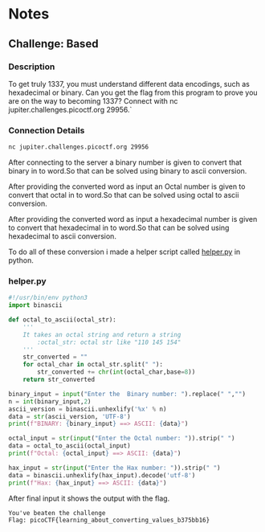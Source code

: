 # Notes

## Challenge: Based

### Description

To get truly 1337, you must understand different data encodings, such as hexadecimal or binary. Can you get the flag from this program to prove you are on the way to becoming 1337? Connect with nc jupiter.challenges.picoctf.org 29956.`

### Connection Details

```bash
nc jupiter.challenges.picoctf.org 29956
```

After connecting to the server a binary number is given to convert that binary in to word.So that can be solved using binary to ascii conversion.

After providing the converted word as input an Octal number is given to convert that octal in to word.So that can be solved using octal to ascii conversion.

After providing the converted word as input a hexadecimal number is given to convert that hexadecimal in to word.So that can be solved using hexadecimal to ascii conversion.

To do all of these conversion i made a helper script called [helper.py](helper.py) in python.

### helper.py

```python
#!/usr/bin/env python3
import binascii

def octal_to_ascii(octal_str):
    '''
    It takes an octal string and return a string
        :octal_str: octal str like "110 145 154"
    '''
    str_converted = ""
    for octal_char in octal_str.split(" "):
        str_converted += chr(int(octal_char,base=8))
    return str_converted

binary_input = input("Enter the  Binary number: ").replace(" ","")
n = int(binary_input,2)
ascii_version = binascii.unhexlify('%x' % n)
data = str(ascii_version, 'UTF-8')
print(f"BINARY: {binary_input} ==> ASCII: {data}")

octal_input = str(input("Enter the Octal number: ")).strip(" ")
data = octal_to_ascii(octal_input)
print(f"Octal: {octal_input} ==> ASCII: {data}")

hax_input = str(input("Enter the Hax number: ")).strip(" ")
data = binascii.unhexlify(hax_input).decode('utf-8')
print(f"Hax: {hax_input} ==> ASCII: {data}")
```

After final input it shows the output with the flag.

```
You've beaten the challenge
Flag: picoCTF{learning_about_converting_values_b375bb16}
```

